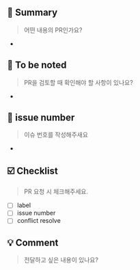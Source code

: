 ## 👑 Summary
> 어떤 내용의 PR인가요?
-

## 🫧 To be noted
> PR을 검토할 때 확인해야 할 사항이 있나요?
-

## 💫 issue number
> 이슈 번호를 작성해주새요
-

## ☑️ Checklist
> PR 요청 시 체크해주세요.
- [ ] label
- [ ] issue number
- [ ] conflict resolve

## 💡 Comment
> 전달하고 싶은 내용이 있나요?